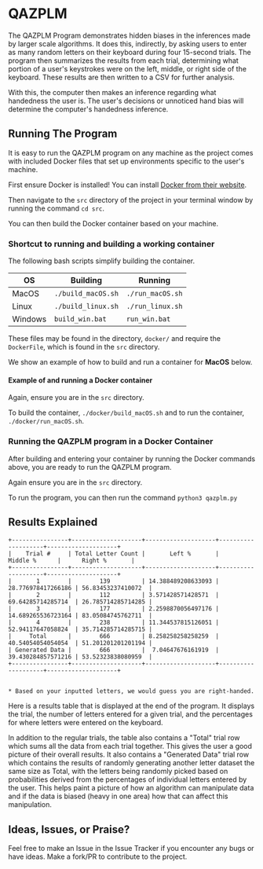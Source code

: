# QAZPLM

The QAZPLM Program demonstrates hidden biases in the inferences made by larger scale algorithms. It does this, indirectly, by asking users to enter as many random letters on their keyboard during four 15-second trials. The program then summarizes the results from each trial, determining what portion of a user's keystrokes were on the left, middle, or right side of the keyboard. These results are then written to a CSV for further analysis.

With this, the computer then makes an inference regarding what handedness the user is. The user's decisions or unnoticed hand bias will determine the computer's handedness inference.

## Running The Program

It is easy to run the QAZPLM program on any machine as the project comes with included Docker files that set up environments specific to the user's machine.

First ensure Docker is installed! You can install [Docker from their website](https://www.docker.com).

Then navigate to the `src` directory of the project in your terminal window by running the command `cd src`.

You can then build the Docker container based on your machine.

### Shortcut to running and building a working container

The following bash scripts simplify building the container.

| OS  | Building  | Running  |
|---|---|---|
| MacOS  		|  `./build_macOS.sh` |  `./run_macOS.sh` |
| Linux   	|  `./build_linux.sh` | `./run_linux.sh`  |
| Windows 	|  `build_win.bat` 		|  `run_win.bat` |


These files may be found in the directory, `docker/` and require the `DockerFile`, which is found in the `src` directory.

We show an example of how to build and run a container for **MacOS** below.

#### Example of and running a Docker container
Again, ensure you are in the `src` directory.

To build the container, `./docker/build_macOS.sh` and to run the container, `./docker/run_macOS.sh`.

### Running the QAZPLM program in a Docker Container

After building and entering your container by running the Docker commands above, you are ready to run the QAZPLM program.

Again ensure you are in the `src` directory.

To run the program, you can then run the command `python3 qazplm.py`

## Results Explained

```
+----------------+--------------------+--------------------+--------------------+--------------------+
|    Trial #     | Total Letter Count |       Left %       |      Middle %      |      Right %       |
+----------------+--------------------+--------------------+--------------------+--------------------+
|       1        |        139         | 14.388489208633093 | 28.776978417266186 | 56.83453237410072  |
|       2        |        112         | 3.571428571428571  | 69.64285714285714  | 26.785714285714285 |
|       3        |        177         | 2.2598870056497176 | 14.689265536723164 | 83.05084745762711  |
|       4        |        238         | 11.344537815126051 | 52.94117647058824  | 35.714285714285715 |
|     Total      |        666         | 8.258258258258259  | 40.54054054054054  | 51.201201201201194 |
| Generated Data |        666         |  7.04647676161919  | 39.430284857571216 | 53.52323838080959  |
+----------------+--------------------+--------------------+--------------------+--------------------+


* Based on your inputted letters, we would guess you are right-handed.
```

Here is a results table that is displayed at the end of the program. It displays the trial, the number of letters entered for a given trial, and the percentages for where letters were entered on the keyboard.

In addition to the regular trials, the table also contains a "Total" trial row which sums all the data from each trial together. This gives the user a good picture of their overall results. It also contains a "Generated Data" trial row which contains the results of randomly generating another letter dataset the same size as Total, with the letters being randomly picked based on probabilities derived from the percentages of individual letters entered by the user. This helps paint a picture of how an algorithm can manipulate data and if the data is biased (heavy in one area) how that can affect this manipulation.

## Ideas, Issues, or Praise?

Feel free to make an Issue in the Issue Tracker if you encounter any bugs or have ideas. Make a fork/PR to contribute to the project.
